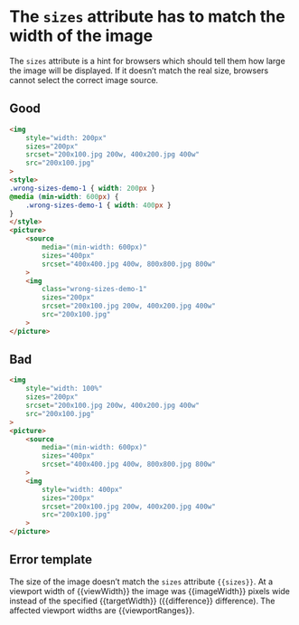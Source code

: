 # The `sizes` attribute has to match the width of the image

The `sizes` attribute is a hint for browsers which should tell them how large the image will be displayed. If it doesn’t match the real size, browsers cannot select the correct image source.

## Good

```html
<img
	style="width: 200px"
	sizes="200px"
	srcset="200x100.jpg 200w, 400x200.jpg 400w"
	src="200x100.jpg"
>
<style>
.wrong-sizes-demo-1 { width: 200px }
@media (min-width: 600px) {
	.wrong-sizes-demo-1 { width: 400px }
}
</style>
<picture>
	<source
		media="(min-width: 600px)"
		sizes="400px"
		srcset="400x400.jpg 400w, 800x800.jpg 800w"
	>
	<img
		class="wrong-sizes-demo-1"
		sizes="200px"
		srcset="200x100.jpg 200w, 400x200.jpg 400w"
		src="200x100.jpg"
	>
</picture>
```

## Bad

```html
<img
	style="width: 100%"
	sizes="200px"
	srcset="200x100.jpg 200w, 400x200.jpg 400w"
	src="200x100.jpg"
>
<picture>
	<source
		media="(min-width: 600px)"
		sizes="400px"
		srcset="400x400.jpg 400w, 800x800.jpg 800w"
	>
	<img
		style="width: 400px"
		sizes="200px"
		srcset="200x100.jpg 200w, 400x200.jpg 400w"
		src="200x100.jpg"
	>
</picture>
```

## Error template

The size of the image doesn’t match the `sizes` attribute `{{sizes}}`. At a viewport width of {{viewWidth}} the image was {{imageWidth}} pixels wide instead of the specified {{targetWidth}} ({{difference}} difference). The affected viewport widths are {{viewportRanges}}.
